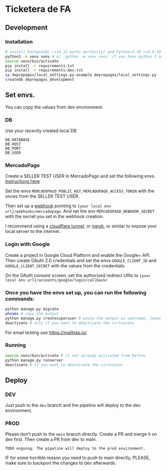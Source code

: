 # Ticketera de FA

## Development

### Installation

```sh
# install PostgreSQL (v14.11 works perfectly) and Python<3.10 (v3.9.19 works perfectly)
python3 -m venv venv # or `python -m venv venv` if you have python 3 as default
source venv/bin/activate
pip install -r requirements.txt
pip install -r requirements-dev.txt
cp deprepagos/local_settings.py.example deprepagos/local_settings.py
createdb deprepagos_development
```

## Set envs.

You can copy the values from dev environment.

### DB

Use your recently created local DB

```
DB_DATABASE
DB_HOST
DB_PORT
DB_USER
```

### MercadoPago

Create a SELLER TEST USER in MercadoPago and set the following
envs. [Instructions here]('https://www.mercadopago.com.ar/developers/es/docs/your-integrations/test/accounts')

Set the envs `MERCADOPAGO_PUBLIC_KEY`, `MERCADOPAGO_ACCESS_TOKEN` with the onces from the SELLER TEST USER.

Then set up a [webhook]('https://www.mercadopago.com.ar/developers/es/docs/your-integrations/notifications/webhooks')
pointing to `{your local env url}/webhooks/mercadopago`. And set the env `MERCADOPAGO_WEBHOOK_SECRET` with the secret
you set in the webhook creation.

I recommend using
a [cloudflare tunnel]('https://developers.cloudflare.com/cloudflare-one/connections/connect-networks/get-started/create-remote-tunnel/'),
or  [ngrok]('https://ngrok.com/), or similar to expose your local server to the internet.

### Login with Google

Create a project in Google Cloud Platform and enable the Google+ API. Then create OAuth 2.0 credentials and set the envs
`GOOGLE_CLIENT_ID` and `GOOGLE_CLIENT_SECRET` with the values from the credentials.

On the OAuth consent screen, set the authorized redirect URIs to `{your local env url}/accounts/google/login/callback/`







### Once you have the envs set up, you can run the following commands:

```sh
python manage.py migrate
whoami # copy the output
python manage.py createsuperuser # paste the output as username, leave email empty, and set some password
deactivate # only if you want to deactivate the virtualenv
```


For email testing use https://mailtrap.io/

### Running

```sh
source venv/bin/activate # if not already activated from before
python manage.py runserver
deactivate # if you want to deactivate the virtualenv
```

## Deploy

### DEV

Just push to the `dev` branch and the pipeline will deploy to the dev environment.


### PROD

Please don't push to the `main` branch directly. Create a PR and merge it on dev first. Then create a PR from dev to main.

`TODO ongoing: The pipeline will deploy to the prod environment.`

IF for some horrible reason you need to push to main directly, PLEASE, make sure to backport the changes to dev afterwards.



